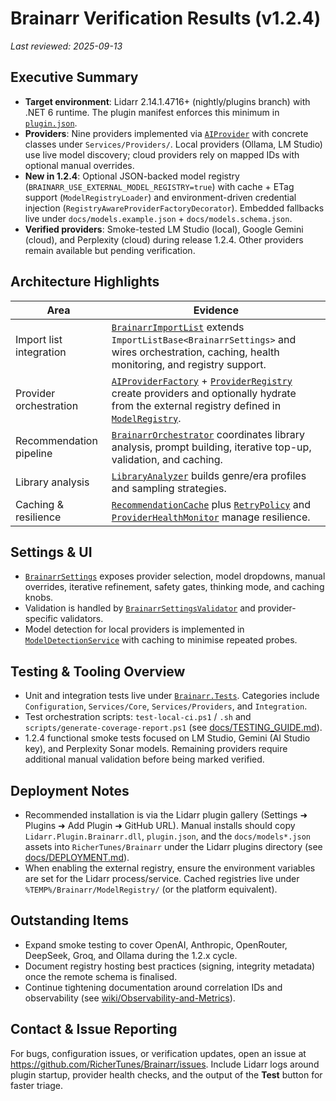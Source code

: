 # Brainarr Verification Results (v1.2.4)

_Last reviewed: 2025-09-13_

## Executive Summary

- **Target environment**: Lidarr 2.14.1.4716+ (nightly/plugins branch) with .NET 6 runtime. The plugin manifest enforces this minimum in [`plugin.json`](../plugin.json).
- **Providers**: Nine providers implemented via [`AIProvider`](../Brainarr.Plugin/Configuration/Enums.cs) with concrete classes under `Services/Providers/`. Local providers (Ollama, LM Studio) use live model discovery; cloud providers rely on mapped IDs with optional manual overrides.
- **New in 1.2.4**: Optional JSON-backed model registry (`BRAINARR_USE_EXTERNAL_MODEL_REGISTRY=true`) with cache + ETag support (`ModelRegistryLoader`) and environment-driven credential injection (`RegistryAwareProviderFactoryDecorator`). Embedded fallbacks live under `docs/models.example.json` + `docs/models.schema.json`.
- **Verified providers**: Smoke-tested LM Studio (local), Google Gemini (cloud), and Perplexity (cloud) during release 1.2.4. Other providers remain available but pending verification.

## Architecture Highlights

| Area | Evidence |
|------|----------|
| Import list integration | [`BrainarrImportList`](../Brainarr.Plugin/BrainarrImportList.cs) extends `ImportListBase<BrainarrSettings>` and wires orchestration, caching, health monitoring, and registry support. |
| Provider orchestration | [`AIProviderFactory`](../Brainarr.Plugin/Services/Core/AIProviderFactory.cs) + [`ProviderRegistry`](../Brainarr.Plugin/Services/Core/ProviderRegistry.cs) create providers and optionally hydrate from the external registry defined in [`ModelRegistry`](../Brainarr.Plugin/Services/Registry/ModelRegistry.cs). |
| Recommendation pipeline | [`BrainarrOrchestrator`](../Brainarr.Plugin/Services/Core/BrainarrOrchestrator.cs) coordinates library analysis, prompt building, iterative top-up, validation, and caching. |
| Library analysis | [`LibraryAnalyzer`](../Brainarr.Plugin/Services/Core/LibraryAnalyzer.cs) builds genre/era profiles and sampling strategies. |
| Caching & resilience | [`RecommendationCache`](../Brainarr.Plugin/Services/RecommendationCache.cs) plus [`RetryPolicy`](../Brainarr.Plugin/Services/RetryPolicy.cs) and [`ProviderHealthMonitor`](../Brainarr.Plugin/Services/ProviderHealth.cs) manage resilience. |

## Settings & UI

- [`BrainarrSettings`](../Brainarr.Plugin/BrainarrSettings.cs) exposes provider selection, model dropdowns, manual overrides, iterative refinement, safety gates, thinking mode, and caching knobs.
- Validation is handled by [`BrainarrSettingsValidator`](../Brainarr.Plugin/Configuration/BrainarrSettingsValidator.cs) and provider-specific validators.
- Model detection for local providers is implemented in [`ModelDetectionService`](../Brainarr.Plugin/Services/ModelDetectionService.cs) with caching to minimise repeated probes.

## Testing & Tooling Overview

- Unit and integration tests live under [`Brainarr.Tests`](../Brainarr.Tests/). Categories include `Configuration`, `Services/Core`, `Services/Providers`, and `Integration`.
- Test orchestration scripts: `test-local-ci.ps1` / `.sh` and `scripts/generate-coverage-report.ps1` (see [docs/TESTING_GUIDE.md](TESTING_GUIDE.md)).
- 1.2.4 functional smoke tests focused on LM Studio, Gemini (AI Studio key), and Perplexity Sonar models. Remaining providers require additional manual validation before being marked verified.

## Deployment Notes

- Recommended installation is via the Lidarr plugin gallery (Settings ➜ Plugins ➜ Add Plugin ➜ GitHub URL). Manual installs should copy `Lidarr.Plugin.Brainarr.dll`, `plugin.json`, and the `docs/models*.json` assets into `RicherTunes/Brainarr` under the Lidarr plugins directory (see [docs/DEPLOYMENT.md](DEPLOYMENT.md)).
- When enabling the external registry, ensure the environment variables are set for the Lidarr process/service. Cached registries live under `%TEMP%/Brainarr/ModelRegistry/` (or the platform equivalent).

## Outstanding Items

- Expand smoke testing to cover OpenAI, Anthropic, OpenRouter, DeepSeek, Groq, and Ollama during the 1.2.x cycle.
- Document registry hosting best practices (signing, integrity metadata) once the remote schema is finalised.
- Continue tightening documentation around correlation IDs and observability (see [wiki/Observability-and-Metrics](../wiki-content/Observability-and-Metrics.md)).

## Contact & Issue Reporting

For bugs, configuration issues, or verification updates, open an issue at <https://github.com/RicherTunes/Brainarr/issues>. Include Lidarr logs around plugin startup, provider health checks, and the output of the **Test** button for faster triage.
